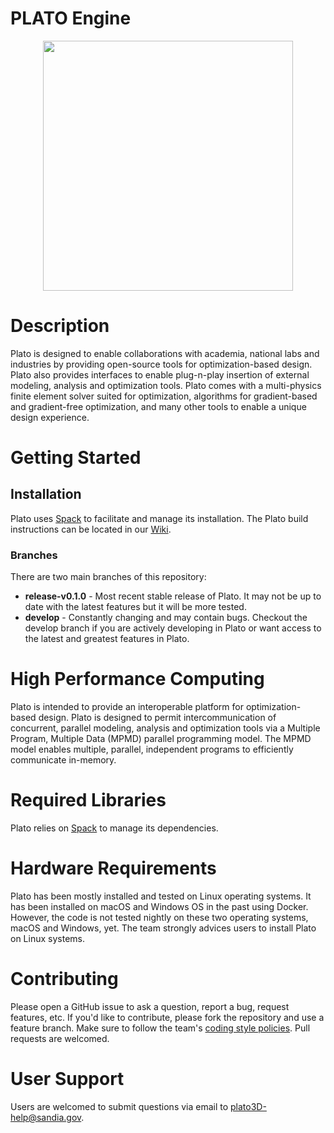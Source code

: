 # PLATO Engine

<p align="center"><img src="https://github.com/platoengine/platoengine/blob/develop/figures/plato_logo_simple.png" width="400"/></p>

# Description
Plato is designed to enable collaborations with academia, national labs and industries by providing open-source tools for optimization-based design. Plato also provides interfaces to enable plug-n-play insertion of external modeling, analysis and optimization tools. Plato comes with a multi-physics finite element solver suited for optimization, algorithms for gradient-based and gradient-free optimization, and many other tools to enable a unique design experience. 

# Getting Started

## Installation
Plato uses [Spack](https://spack.io/) to facilitate and manage its installation. The Plato build instructions can be located in our [Wiki](https://github.com/platoengine/platoengine/wiki/Spack-Build-Instructions-develop).

### Branches
There are two main branches of this repository: 
* **release-v0.1.0** - Most recent stable release of Plato. It may not be up to date with the latest features but it will be more tested. 
* **develop** - Constantly changing and may contain bugs. Checkout the develop branch if you are actively developing in Plato or want access to the latest and greatest features in Plato.

# High Performance Computing
Plato is intended to provide an interoperable platform for optimization-based design. Plato is designed to permit intercommunication of concurrent, parallel modeling, analysis and optimization tools via a Multiple Program, Multiple Data (MPMD) parallel programming model. The MPMD model enables multiple, parallel, independent programs to efficiently communicate in-memory. 

# Required Libraries
Plato relies on [Spack](https://spack.io/) to manage its dependencies. 

# Hardware Requirements
Plato has been mostly installed and tested on Linux operating systems. It has been installed on macOS and Windows OS in the past using Docker. However, the code is not tested nightly on these two operating systems, macOS and Windows, yet. The team strongly advices users to install Plato on Linux systems. 

# Contributing 
Please open a GitHub issue to ask a question, report a bug, request features, etc.  If you'd like to contribute, please fork the repository and use a feature branch.  Make sure to follow the team's [coding style policies](https://github.com/platoengine/platoengine/wiki/Coding-Style).  Pull requests are welcomed.

# User Support
Users are welcomed to submit questions via email to plato3D-help@sandia.gov.
